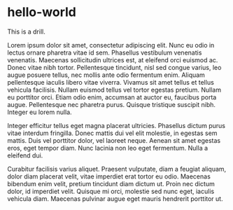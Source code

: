 # hello-world
This is a drill.

Lorem ipsum dolor sit amet, consectetur adipiscing elit. Nunc eu odio in lectus ornare pharetra vitae id sem. Phasellus vestibulum venenatis venenatis. Maecenas sollicitudin ultrices est, at eleifend orci euismod ac. Donec vitae nibh tortor. Pellentesque tincidunt, nisl sed congue varius, leo augue posuere tellus, nec mollis ante odio fermentum enim. Aliquam pellentesque iaculis libero vitae viverra. Vivamus sit amet tellus et tellus vehicula facilisis. Nullam euismod tellus vel tortor egestas pretium. Nullam eu porttitor orci. Etiam odio enim, accumsan at auctor eu, faucibus porta augue. Pellentesque nec pharetra purus. Quisque tristique suscipit nibh. Integer eu lorem nulla.

Integer efficitur tellus eget magna placerat ultricies. Phasellus dictum purus vitae interdum fringilla. Donec mattis dui vel elit molestie, in egestas sem mattis. Duis vel porttitor dolor, vel laoreet neque. Aenean sit amet egestas eros, eget tempor diam. Nunc lacinia non leo eget fermentum. Nulla a eleifend dui.

Curabitur facilisis varius aliquet. Praesent vulputate, diam a feugiat aliquam, dolor diam placerat velit, vitae imperdiet erat tortor eu odio. Maecenas bibendum enim velit, pretium tincidunt diam dictum ut. Proin nec dictum dolor, id imperdiet velit. Quisque mi orci, molestie sed nunc eget, iaculis vehicula diam. Maecenas pulvinar augue eget mauris hendrerit porttitor ut. 
